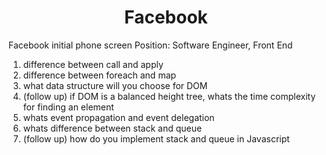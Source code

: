 <h1 align="center">Facebook</h1>

Facebook initial phone screen
Position: Software Engineer, Front End

1. difference between call and apply
2. difference between foreach and map
3. what data structure will you choose for DOM
4. (follow up) if DOM is a balanced height tree, whats the time complexity for finding an element
5. whats event propagation and event delegation
6. whats difference between stack and queue
7. (follow up) how do you implement stack and queue in Javascript
